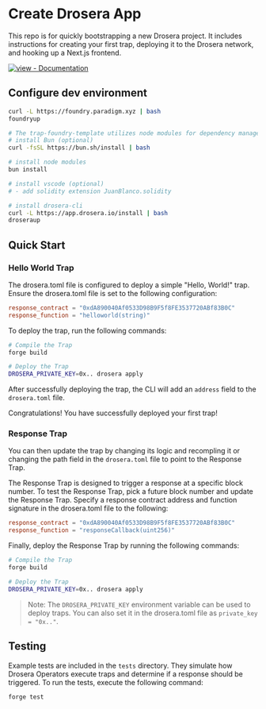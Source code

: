 # Create Drosera App

This repo is for quickly bootstrapping a new Drosera project. It includes instructions for creating your first trap, deploying it to the Drosera network, and hooking up a Next.js frontend.

[![view - Documentation](https://img.shields.io/badge/view-Documentation-blue?style=for-the-badge)](https://dev.drosera.io "Project documentation")

## Configure dev environment

```bash
curl -L https://foundry.paradigm.xyz | bash
foundryup

# The trap-foundry-template utilizes node modules for dependency management
# install Bun (optional)
curl -fsSL https://bun.sh/install | bash

# install node modules
bun install

# install vscode (optional)
# - add solidity extension JuanBlanco.solidity

# install drosera-cli
curl -L https://app.drosera.io/install | bash
droseraup
```

## Quick Start

### Hello World Trap

The drosera.toml file is configured to deploy a simple "Hello, World!" trap. Ensure the drosera.toml file is set to the following configuration:

```toml
response_contract = "0xdA890040Af0533D98B9F5f8FE3537720ABf83B0C"
response_function = "helloworld(string)"
```

To deploy the trap, run the following commands:

```bash
# Compile the Trap
forge build

# Deploy the Trap
DROSERA_PRIVATE_KEY=0x.. drosera apply
```

After successfully deploying the trap, the CLI will add an `address` field to the `drosera.toml` file.

Congratulations! You have successfully deployed your first trap!

### Response Trap

You can then update the trap by changing its logic and recompling it or changing the path field in the `drosera.toml` file to point to the Response Trap.

The Response Trap is designed to trigger a response at a specific block number. To test the Response Trap, pick a future block number and update the Response Trap.
Specify a response contract address and function signature in the drosera.toml file to the following:

```toml
response_contract = "0xdA890040Af0533D98B9F5f8FE3537720ABf83B0C"
response_function = "responseCallback(uint256)"
```

Finally, deploy the Response Trap by running the following commands:

```bash
# Compile the Trap
forge build

# Deploy the Trap
DROSERA_PRIVATE_KEY=0x.. drosera apply
```

> Note: The `DROSERA_PRIVATE_KEY` environment variable can be used to deploy traps. You can also set it in the drosera.toml file as `private_key = "0x.."`.

## Testing

Example tests are included in the `tests` directory. They simulate how Drosera Operators execute traps and determine if a response should be triggered. To run the tests, execute the following command:

```bash
forge test
```

